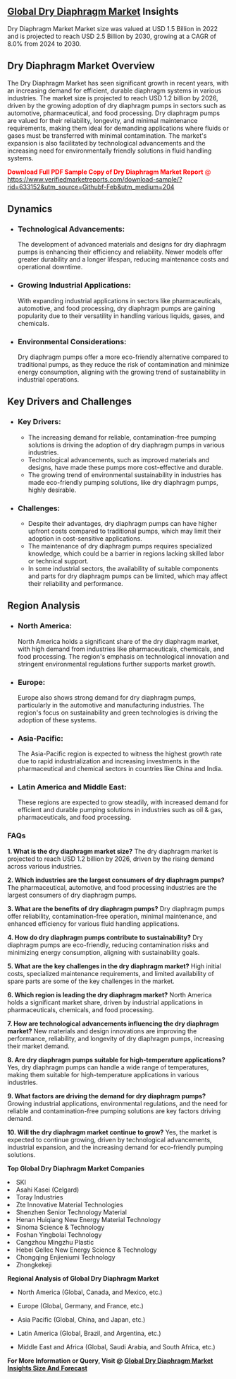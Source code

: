 <h2><a href="https://www.verifiedmarketreports.com/download-sample/?rid=633152&amp;utm_source=Githubf&amp;utm_medium=204" target="_blank">Global Dry Diaphragm Market</a> Insights</h2><p>Dry Diaphragm Market Market size was valued at USD 1.5 Billion in 2022 and is projected to reach USD 2.5 Billion by 2030, growing at a CAGR of 8.0% from 2024 to 2030.</p><p> <h2>Dry Diaphragm Market Overview</h2> <p>The Dry Diaphragm Market has seen significant growth in recent years, with an increasing demand for efficient, durable diaphragm systems in various industries. The market size is projected to reach USD 1.2 billion by 2026, driven by the growing adoption of dry diaphragm pumps in sectors such as automotive, pharmaceutical, and food processing. Dry diaphragm pumps are valued for their reliability, longevity, and minimal maintenance requirements, making them ideal for demanding applications where fluids or gases must be transferred with minimal contamination. The market's expansion is also facilitated by technological advancements and the increasing need for environmentally friendly solutions in fluid handling systems.</p> <p><p><span class=""><span style="color: #ff0000;"><strong>Download Full PDF Sample Copy of Dry Diaphragm Market Report</strong> @ </span><a href="https://www.verifiedmarketreports.com/download-sample/?rid=633152&amp;utm_source=Githubf-Feb&amp;utm_medium=204" target="_blank">https://www.verifiedmarketreports.com/download-sample/?rid=633152&amp;utm_source=Githubf-Feb&amp;utm_medium=204</a></span></p></p> <h2>Dynamics</h2> <ul> <li><h3>Technological Advancements:</h3> The development of advanced materials and designs for dry diaphragm pumps is enhancing their efficiency and reliability. Newer models offer greater durability and a longer lifespan, reducing maintenance costs and operational downtime.</li> <li><h3>Growing Industrial Applications:</h3> With expanding industrial applications in sectors like pharmaceuticals, automotive, and food processing, dry diaphragm pumps are gaining popularity due to their versatility in handling various liquids, gases, and chemicals.</li> <li><h3>Environmental Considerations:</h3> Dry diaphragm pumps offer a more eco-friendly alternative compared to traditional pumps, as they reduce the risk of contamination and minimize energy consumption, aligning with the growing trend of sustainability in industrial operations.</li> </ul> <h2>Key Drivers and Challenges</h2> <ul> <li><h3>Key Drivers:</h3> <ul> <li>The increasing demand for reliable, contamination-free pumping solutions is driving the adoption of dry diaphragm pumps in various industries.</li> <li>Technological advancements, such as improved materials and designs, have made these pumps more cost-effective and durable.</li> <li>The growing trend of environmental sustainability in industries has made eco-friendly pumping solutions, like dry diaphragm pumps, highly desirable.</li> </ul> </li> <li><h3>Challenges:</h3> <ul> <li>Despite their advantages, dry diaphragm pumps can have higher upfront costs compared to traditional pumps, which may limit their adoption in cost-sensitive applications.</li> <li>The maintenance of dry diaphragm pumps requires specialized knowledge, which could be a barrier in regions lacking skilled labor or technical support.</li> <li>In some industrial sectors, the availability of suitable components and parts for dry diaphragm pumps can be limited, which may affect their reliability and performance.</li> </ul> </li> </ul> <h2>Region Analysis</h2> <ul> <li><h3>North America:</h3> North America holds a significant share of the dry diaphragm market, with high demand from industries like pharmaceuticals, chemicals, and food processing. The region's emphasis on technological innovation and stringent environmental regulations further supports market growth.</li> <li><h3>Europe:</h3> Europe also shows strong demand for dry diaphragm pumps, particularly in the automotive and manufacturing industries. The region's focus on sustainability and green technologies is driving the adoption of these systems.</li> <li><h3>Asia-Pacific:</h3> The Asia-Pacific region is expected to witness the highest growth rate due to rapid industrialization and increasing investments in the pharmaceutical and chemical sectors in countries like China and India.</li> <li><h3>Latin America and Middle East:</h3> These regions are expected to grow steadily, with increased demand for efficient and durable pumping solutions in industries such as oil & gas, pharmaceuticals, and food processing.</li> </ul> <h3>FAQs</h3> <p><strong>1. What is the dry diaphragm market size?</strong> The dry diaphragm market is projected to reach USD 1.2 billion by 2026, driven by the rising demand across various industries.</p> <p><strong>2. Which industries are the largest consumers of dry diaphragm pumps?</strong> The pharmaceutical, automotive, and food processing industries are the largest consumers of dry diaphragm pumps.</p> <p><strong>3. What are the benefits of dry diaphragm pumps?</strong> Dry diaphragm pumps offer reliability, contamination-free operation, minimal maintenance, and enhanced efficiency for various fluid handling applications.</p> <p><strong>4. How do dry diaphragm pumps contribute to sustainability?</strong> Dry diaphragm pumps are eco-friendly, reducing contamination risks and minimizing energy consumption, aligning with sustainability goals.</p> <p><strong>5. What are the key challenges in the dry diaphragm market?</strong> High initial costs, specialized maintenance requirements, and limited availability of spare parts are some of the key challenges in the market.</p> <p><strong>6. Which region is leading the dry diaphragm market?</strong> North America holds a significant market share, driven by industrial applications in pharmaceuticals, chemicals, and food processing.</p> <p><strong>7. How are technological advancements influencing the dry diaphragm market?</strong> New materials and design innovations are improving the performance, reliability, and longevity of dry diaphragm pumps, increasing their market demand.</p> <p><strong>8. Are dry diaphragm pumps suitable for high-temperature applications?</strong> Yes, dry diaphragm pumps can handle a wide range of temperatures, making them suitable for high-temperature applications in various industries.</p> <p><strong>9. What factors are driving the demand for dry diaphragm pumps?</strong> Growing industrial applications, environmental regulations, and the need for reliable and contamination-free pumping solutions are key factors driving demand.</p> <p><strong>10. Will the dry diaphragm market continue to grow?</strong> Yes, the market is expected to continue growing, driven by technological advancements, industrial expansion, and the increasing demand for eco-friendly pumping solutions.</p> </p><p><strong>Top Global Dry Diaphragm Market Companies</strong></p><div data-test-id=""><p><li>SKI</li><li> Asahi Kasei (Celgard)</li><li> Toray Industries</li><li> Zte Innovative Material Technologies</li><li> Shenzhen Senior Technology Material</li><li> Henan Huiqiang New Energy Material Technology</li><li> Sinoma Science & Technology</li><li> Foshan Yingbolai Technology</li><li> Cangzhou Mingzhu Plastic</li><li> Hebei Gellec New Energy Science & Technology</li><li> Chongqing Enjieniumi Technology</li><li> Zhongkekeji</li></p><div><strong>Regional Analysis of&nbsp;Global Dry Diaphragm Market</strong></div><ul><li dir="ltr"><p dir="ltr">North America&nbsp;(Global, Canada, and Mexico, etc.)</p></li><li dir="ltr"><p dir="ltr">Europe (Global, Germany, and France, etc.)</p></li><li dir="ltr"><p dir="ltr">Asia Pacific&nbsp;(Global, China, and Japan, etc.)</p></li><li dir="ltr"><p dir="ltr">Latin America&nbsp;(Global, Brazil, and Argentina, etc.)</p></li><li dir="ltr">Middle East and Africa&nbsp;(Global, Saudi Arabia, and South Africa, etc.)</li></ul><p><strong>For More Information or Query, Visit @&nbsp;</strong><strong><a href="https://www.verifiedmarketreports.com/product/dry-diaphragm-market/?utm_source=Githubf&amp;utm_medium=204" target="_blank">Global Dry Diaphragm Market Insights Size And Forecast</a></strong></p></div>
